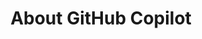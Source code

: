 ---
title: About GitHub Copilot
intro: 'ADD INTRO.'
versions:
  feature: 'copilot'
topics:
  - Copilot
shortTitle: About GitHub Copilot
---